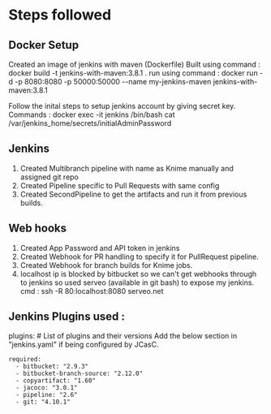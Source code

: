 # Steps followed

## Docker Setup

Created an image of jenkins with maven (Dockerfile)
Built using command : docker build -t jenkins-with-maven:3.8.1 .
run using command : docker run -d -p 8080:8080 -p 50000:50000 --name my-jenkins-maven jenkins-with-maven:3.8.1

Follow the inital steps to setup jenkins account by giving secret key.
Commands : 
docker exec -it jenkins /bin/bash
cat /var/jenkins_home/secrets/initialAdminPassword

## Jenkins

1. Created Multibranch pipeline with name as Knime manually and assigned git repo
2. Created Pipeline specific to Pull Requests with same config
3. Created SecondPipeline to get the artifacts and run it from previous builds.

## Web hooks

1. Created App Password and API token in jenkins
2. Created Webhook for PR handling to specify it for PullRequest pipeline. 
3. Created Webhook for branch builds for Knime jobs.
4. localhost ip is blocked by bitbucket so we can't get webhooks through to jenkins so used serveo (available in git bash) to expose my jenkins.
    cmd : ssh -R 80:localhost:8080 serveo.net
    
## Jenkins Plugins used :
plugins:
    # List of plugins and their versions
    Add the below section in "jenkins.yaml" if being configured by JCasC.
    
    required:
      - bitbucket: "2.9.3"
      - bitbucket-branch-source: "2.12.0"
      - copyartifact: "1.60"
      - jacoco: "3.0.1"
      - pipeline: "2.6"
      - git: "4.10.1"
